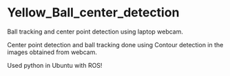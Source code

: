 # Yellow_Ball_center_detection

Ball tracking and center point detection using laptop webcam.

Center point detection and ball tracking done using Contour detection in the images obtained from webcam.

Used python in Ubuntu with ROS!
